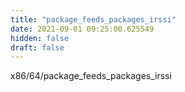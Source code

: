 ```yaml
---
title: "package_feeds_packages_irssi"
date: 2021-09-01 09:25:00.625549
hidden: false
draft: false
---
```


x86/64/package_feeds_packages_irssi


